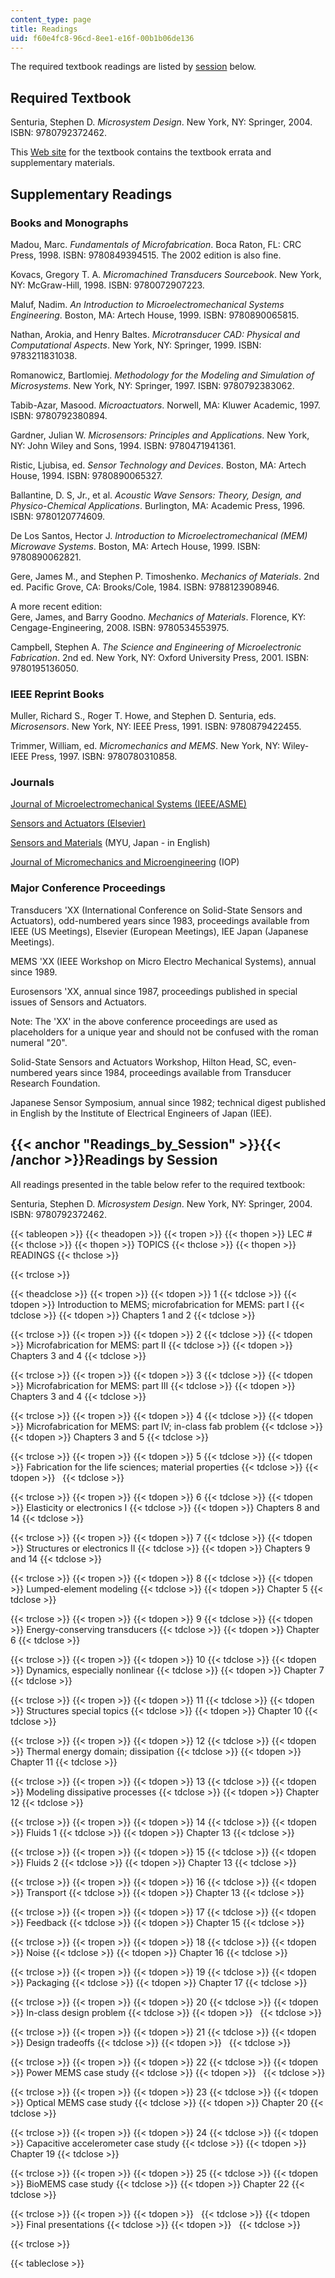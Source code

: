 ```yaml
---
content_type: page
title: Readings
uid: f60e4fc8-96cd-8ee1-e16f-00b1b06de136
---
```


The required textbook readings are listed by [session](#Readings_by_Session) below.

Required Textbook
-----------------

Senturia, Stephen D. _Microsystem Design_. New York, NY: Springer, 2004. ISBN: 9780792372462.

This [Web site](http://web.mit.edu/microsystem-design/www/errata.html) for the textbook contains the textbook errata and supplementary materials.

Supplementary Readings
----------------------

### Books and Monographs

Madou, Marc. _Fundamentals of Microfabrication_. Boca Raton, FL: CRC Press, 1998. ISBN: 9780849394515. The 2002 edition is also fine.

Kovacs, Gregory T. A. _Micromachined Transducers Sourcebook_. New York, NY: McGraw-Hill, 1998. ISBN: 9780072907223.

Maluf, Nadim. _An Introduction to Microelectromechanical Systems Engineering_. Boston, MA: Artech House, 1999. ISBN: 9780890065815.

Nathan, Arokia, and Henry Baltes. _Microtransducer CAD: Physical and Computational Aspects_. New York, NY: Springer, 1999. ISBN: 9783211831038.

Romanowicz, Bartlomiej. _Methodology for the Modeling and Simulation of Microsystems_. New York, NY: Springer, 1997. ISBN: 9780792383062.

Tabib-Azar, Masood. _Microactuators_. Norwell, MA: Kluwer Academic, 1997. ISBN: 9780792380894.

Gardner, Julian W. _Microsensors: Principles and Applications_. New York, NY: John Wiley and Sons, 1994. ISBN: 9780471941361.

Ristic, Ljubisa, ed. _Sensor Technology and Devices_. Boston, MA: Artech House, 1994. ISBN: 9780890065327.

Ballantine, D. S, Jr., et al. _Acoustic Wave Sensors: Theory, Design, and Physico-Chemical Applications_. Burlington, MA: Academic Press, 1996. ISBN: 9780120774609.

De Los Santos, Hector J. _Introduction to Microelectromechanical (MEM) Microwave Systems_. Boston, MA: Artech House, 1999. ISBN: 9780890062821.

Gere, James M., and Stephen P. Timoshenko. _Mechanics of Materials_. 2nd ed. Pacific Grove, CA: Brooks/Cole, 1984. ISBN: 9788123908946.

A more recent edition:  
Gere, James, and Barry Goodno. _Mechanics of Materials_. Florence, KY: Cengage-Engineering, 2008. ISBN: 9780534553975.

Campbell, Stephen A. _The Science and Engineering of Microelectronic Fabrication_. 2nd ed. New York, NY: Oxford University Press, 2001. ISBN: 9780195136050.

### IEEE Reprint Books

Muller, Richard S., Roger T. Howe, and Stephen D. Senturia, eds. _Microsensors_. New York, NY: IEEE Press, 1991. ISBN: 9780879422455.

Trimmer, William, ed. _Micromechanics and MEMS_. New York, NY: Wiley-IEEE Press, 1997. ISBN: 9780780310858.

### Journals

[Journal of Microelectromechanical Systems (IEEE/ASME)](http://ieeexplore.ieee.org/xpl/RecentIssue.jsp?punumber=84)

[Sensors and Actuators (Elsevier)](http://www.elsevier.com/wps/find/journaldescription.cws_home/504103/description#description)

[Sensors and Materials](http://www.myu-inc.jp/myukk/S&M/index.html) (MYU, Japan - in English)

[Journal of Micromechanics and Microengineering](https://iopscience.iop.org/journal/0960-1317) (IOP)

### Major Conference Proceedings

Transducers 'XX (International Conference on Solid-State Sensors and Actuators), odd-numbered years since 1983, proceedings available from IEEE (US Meetings), Elsevier (European Meetings), IEE Japan (Japanese Meetings).

MEMS 'XX (IEEE Workshop on Micro Electro Mechanical Systems), annual since 1989.

Eurosensors 'XX, annual since 1987, proceedings published in special issues of Sensors and Actuators.

Note: The 'XX' in the above conference proceedings are used as placeholders for a unique year and should not be confused with the roman numeral "20".

Solid-State Sensors and Actuators Workshop, Hilton Head, SC, even-numbered years since 1984, proceedings available from Transducer Research Foundation.

Japanese Sensor Symposium, annual since 1982; technical digest published in English by the Institute of Electrical Engineers of Japan (IEE).

{{< anchor "Readings_by_Session" >}}{{< /anchor >}}Readings by Session
----------------------------------------------------------------------

All readings presented in the table below refer to the required textbook:

Senturia, Stephen D. _Microsystem Design_. New York, NY: Springer, 2004. ISBN: 9780792372462.

{{< tableopen >}}
{{< theadopen >}}
{{< tropen >}}
{{< thopen >}}
LEC #
{{< thclose >}}
{{< thopen >}}
TOPICS
{{< thclose >}}
{{< thopen >}}
READINGS
{{< thclose >}}

{{< trclose >}}

{{< theadclose >}}
{{< tropen >}}
{{< tdopen >}}
1
{{< tdclose >}}
{{< tdopen >}}
Introduction to MEMS; microfabrication for MEMS: part I
{{< tdclose >}}
{{< tdopen >}}
Chapters 1 and 2
{{< tdclose >}}

{{< trclose >}}
{{< tropen >}}
{{< tdopen >}}
2
{{< tdclose >}}
{{< tdopen >}}
Microfabrication for MEMS: part II
{{< tdclose >}}
{{< tdopen >}}
Chapters 3 and 4
{{< tdclose >}}

{{< trclose >}}
{{< tropen >}}
{{< tdopen >}}
3
{{< tdclose >}}
{{< tdopen >}}
Microfabrication for MEMS: part III
{{< tdclose >}}
{{< tdopen >}}
Chapters 3 and 4
{{< tdclose >}}

{{< trclose >}}
{{< tropen >}}
{{< tdopen >}}
4
{{< tdclose >}}
{{< tdopen >}}
Microfabrication for MEMS: part IV; in-class fab problem
{{< tdclose >}}
{{< tdopen >}}
Chapters 3 and 5
{{< tdclose >}}

{{< trclose >}}
{{< tropen >}}
{{< tdopen >}}
5
{{< tdclose >}}
{{< tdopen >}}
Fabrication for the life sciences; material properties
{{< tdclose >}}
{{< tdopen >}}
 
{{< tdclose >}}

{{< trclose >}}
{{< tropen >}}
{{< tdopen >}}
6
{{< tdclose >}}
{{< tdopen >}}
Elasticity or electronics I
{{< tdclose >}}
{{< tdopen >}}
Chapters 8 and 14
{{< tdclose >}}

{{< trclose >}}
{{< tropen >}}
{{< tdopen >}}
7
{{< tdclose >}}
{{< tdopen >}}
Structures or electronics II
{{< tdclose >}}
{{< tdopen >}}
Chapters 9 and 14
{{< tdclose >}}

{{< trclose >}}
{{< tropen >}}
{{< tdopen >}}
8
{{< tdclose >}}
{{< tdopen >}}
Lumped-element modeling
{{< tdclose >}}
{{< tdopen >}}
Chapter 5
{{< tdclose >}}

{{< trclose >}}
{{< tropen >}}
{{< tdopen >}}
9
{{< tdclose >}}
{{< tdopen >}}
Energy-conserving transducers
{{< tdclose >}}
{{< tdopen >}}
Chapter 6
{{< tdclose >}}

{{< trclose >}}
{{< tropen >}}
{{< tdopen >}}
10
{{< tdclose >}}
{{< tdopen >}}
Dynamics, especially nonlinear
{{< tdclose >}}
{{< tdopen >}}
Chapter 7
{{< tdclose >}}

{{< trclose >}}
{{< tropen >}}
{{< tdopen >}}
11
{{< tdclose >}}
{{< tdopen >}}
Structures special topics
{{< tdclose >}}
{{< tdopen >}}
Chapter 10
{{< tdclose >}}

{{< trclose >}}
{{< tropen >}}
{{< tdopen >}}
12
{{< tdclose >}}
{{< tdopen >}}
Thermal energy domain; dissipation
{{< tdclose >}}
{{< tdopen >}}
Chapter 11
{{< tdclose >}}

{{< trclose >}}
{{< tropen >}}
{{< tdopen >}}
13
{{< tdclose >}}
{{< tdopen >}}
Modeling dissipative processes
{{< tdclose >}}
{{< tdopen >}}
Chapter 12
{{< tdclose >}}

{{< trclose >}}
{{< tropen >}}
{{< tdopen >}}
14
{{< tdclose >}}
{{< tdopen >}}
Fluids 1
{{< tdclose >}}
{{< tdopen >}}
Chapter 13
{{< tdclose >}}

{{< trclose >}}
{{< tropen >}}
{{< tdopen >}}
15
{{< tdclose >}}
{{< tdopen >}}
Fluids 2
{{< tdclose >}}
{{< tdopen >}}
Chapter 13
{{< tdclose >}}

{{< trclose >}}
{{< tropen >}}
{{< tdopen >}}
16
{{< tdclose >}}
{{< tdopen >}}
Transport
{{< tdclose >}}
{{< tdopen >}}
Chapter 13
{{< tdclose >}}

{{< trclose >}}
{{< tropen >}}
{{< tdopen >}}
17
{{< tdclose >}}
{{< tdopen >}}
Feedback
{{< tdclose >}}
{{< tdopen >}}
Chapter 15
{{< tdclose >}}

{{< trclose >}}
{{< tropen >}}
{{< tdopen >}}
18
{{< tdclose >}}
{{< tdopen >}}
Noise
{{< tdclose >}}
{{< tdopen >}}
Chapter 16
{{< tdclose >}}

{{< trclose >}}
{{< tropen >}}
{{< tdopen >}}
19
{{< tdclose >}}
{{< tdopen >}}
Packaging
{{< tdclose >}}
{{< tdopen >}}
Chapter 17
{{< tdclose >}}

{{< trclose >}}
{{< tropen >}}
{{< tdopen >}}
20
{{< tdclose >}}
{{< tdopen >}}
In-class design problem
{{< tdclose >}}
{{< tdopen >}}
 
{{< tdclose >}}

{{< trclose >}}
{{< tropen >}}
{{< tdopen >}}
21
{{< tdclose >}}
{{< tdopen >}}
Design tradeoffs
{{< tdclose >}}
{{< tdopen >}}
 
{{< tdclose >}}

{{< trclose >}}
{{< tropen >}}
{{< tdopen >}}
22
{{< tdclose >}}
{{< tdopen >}}
Power MEMS case study
{{< tdclose >}}
{{< tdopen >}}
 
{{< tdclose >}}

{{< trclose >}}
{{< tropen >}}
{{< tdopen >}}
23
{{< tdclose >}}
{{< tdopen >}}
Optical MEMS case study
{{< tdclose >}}
{{< tdopen >}}
Chapter 20
{{< tdclose >}}

{{< trclose >}}
{{< tropen >}}
{{< tdopen >}}
24
{{< tdclose >}}
{{< tdopen >}}
Capacitive accelerometer case study
{{< tdclose >}}
{{< tdopen >}}
Chapter 19
{{< tdclose >}}

{{< trclose >}}
{{< tropen >}}
{{< tdopen >}}
25
{{< tdclose >}}
{{< tdopen >}}
BioMEMS case study
{{< tdclose >}}
{{< tdopen >}}
Chapter 22
{{< tdclose >}}

{{< trclose >}}
{{< tropen >}}
{{< tdopen >}}
 
{{< tdclose >}}
{{< tdopen >}}
Final presentations
{{< tdclose >}}
{{< tdopen >}}
 
{{< tdclose >}}

{{< trclose >}}

{{< tableclose >}}